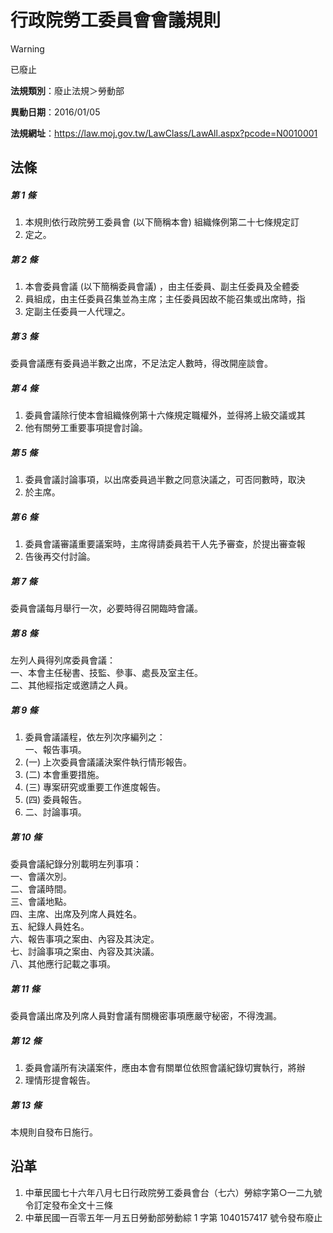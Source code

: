 # 行政院勞工委員會會議規則


> [!WARNING]
> 已廢止


**法規類別**：廢止法規＞勞動部

**異動日期**：2016/01/05  

**法規網址**：https://law.moj.gov.tw/LawClass/LawAll.aspx?pcode=N0010001



## 法條
##### 第 1 條
1. 本規則依行政院勞工委員會 (以下簡稱本會) 組織條例第二十七條規定訂
1. 定之。

##### 第 2 條
1. 本會委員會議 (以下簡稱委員會議) ，由主任委員、副主任委員及全體委
1. 員組成，由主任委員召集並為主席；主任委員因故不能召集或出席時，指
1. 定副主任委員一人代理之。

##### 第 3 條
委員會議應有委員過半數之出席，不足法定人數時，得改開座談會。

##### 第 4 條
1. 委員會議除行使本會組織條例第十六條規定職權外，並得將上級交議或其
1. 他有關勞工重要事項提會討論。

##### 第 5 條
1. 委員會議討論事項，以出席委員過半數之同意決議之，可否同數時，取決
1. 於主席。

##### 第 6 條
1. 委員會議審議重要議案時，主席得請委員若干人先予審查，於提出審查報
1. 告後再交付討論。

##### 第 7 條
委員會議每月舉行一次，必要時得召開臨時會議。

##### 第 8 條
左列人員得列席委員會議：  
一、本會主任秘書、技監、參事、處長及室主任。  
二、其他經指定或邀請之人員。

##### 第 9 條
1. 委員會議議程，依左列次序編列之：  
一、報告事項。
1.  (一) 上次委員會議議決案件執行情形報告。
1.  (二) 本會重要措施。
1.  (三) 專案研究或重要工作進度報告。
1.  (四) 委員報告。
1. 二、討論事項。

##### 第 10 條
委員會議紀錄分別載明左列事項：  
一、會議次別。  
二、會議時間。  
三、會議地點。  
四、主席、出席及列席人員姓名。  
五、紀錄人員姓名。  
六、報告事項之案由、內容及其決定。  
七、討論事項之案由、內容及其決議。  
八、其他應行記載之事項。

##### 第 11 條
委員會議出席及列席人員對會議有關機密事項應嚴守秘密，不得洩漏。

##### 第 12 條
1. 委員會議所有決議案件，應由本會有關單位依照會議紀錄切實執行，將辦
1. 理情形提會報告。

##### 第 13 條
本規則自發布日施行。

## 沿革
1. 中華民國七十六年八月七日行政院勞工委員會台（七六）勞綜字第○一二九號令訂定發布全文十三條
1. 中華民國一百零五年一月五日勞動部勞動綜 1  字第 1040157417 號令發布廢止
